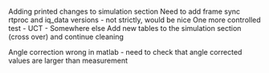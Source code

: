 Adding printed changes to simulation section
Need to add frame sync rtproc and iq_data versions - not strictly, would be nice
One more controlled test
	- UCT
	- Somewhere else
Add new tables to the simulation section (cross over) and continue cleaning

Angle correction wrong in matlab - need to check that angle corrected values are larger than measurement
